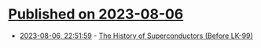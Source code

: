 # [Published on 2023-08-06](index.md)

* [2023-08-06, 22:51:59](https://lobste.rs/s/cgfmup/history_superconductors_before_lk_99) - [The History of Superconductors (Before LK-99)](https://www.youtube.com/watch?v=wUczYHyOhLM)
